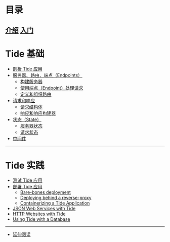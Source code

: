 # 目录

<!--
[SUMMARY.md](https://github.com/http-rs/tide-book/blob/main/src/SUMMARY.md)
> <br />
> commit - 0adb86ed41d24a167f49240ccb8fb36e27f3e786 - 2021.02.18
-->

[介绍](./introduction/00-introduction.md)
[入门](./introduction/01-getting_started.md)
---

# Tide 基础
- [剖析 Tide 应用]()
- [服务器、路由、端点（Endpoints）](./02-server_routes_endpoints/00-intro.md)
  - [构建服务器](./02-server_routes_endpoints/01-server.md)
  - [使用端点（Endpoint）处理请求](./02-server_routes_endpoints/02-endpoints.md)
  - [定义和组织路由](./02-server_routes_endpoints/03-routes.md)
- [请求和响应](./03-request-response/00-request-response.md)
  - [请求结构体](./03-request-response/01-request.md)
  - [响应和响应构建器]()
- [状态（State）](./04-state/00-intro.md)
  - [服务器状态](./04-state/01-server_state.md)
  - [请求状态]()
- [中间件]()
---

# Tide 实践
- [测试 Tide 应用]()
- [部署 Tide 应用]()
  - [Bare-bones deployment]()
  - [Deploying behind a reverse-proxy]()
  - [Containerizing a Tide Application]()
- [JSON Web Services with Tide]()
- [HTTP Websites with Tide]()
- [Using Tide with a Database]()
---

- [延伸阅读](./further-reading.md)
